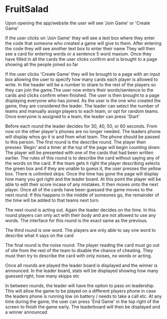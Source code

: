 # FruitSalad
Upon opening the app/website the user will see 'Join Game' or 'Create Game' 

If the user clicks on 'Join Game' they will see a text box where they enter the code that someone who created a game 
will give to them. After entering the code they will see another text box to enter their name
They will then see a card for entering words or a sentence 5 word maxium. Once they have filled in 
all the cards the user clicks confirm and is brought to a page showing all the people joined so far 

If the user clicks 'Create Game' they will be brought to a page with an input box allowing the user to specify how many cards 
each player is allowed to write. In the header will be a number to share to the rest of the players so they can join the 
game.The user now enters their words/sentence to the cards and clicks confirm when finished. The user is then brought to a 
page displaying everyone who has joined. As the user is the one who created the game, they are considered the leader. The
leader can select the number of teams and manually assign players to each team, or opt for random teams. Once 
everyone is assigned to a team, the leader can press 'Start'

Before each round the leader decides for 30, 40, 50, or 60 seconds. From now on the 
other player's phones are no longer needed. The leaders phone will display whos go it is and from what team. The phone should
be passed to this person.
The first round is the describe round. The player then presses 'Begin' and a timer at the top of the page will begin counting down. 
The player will be presented with one of the cards that had been written earlier. The rules of this round is to describe the card without saying 
any of the words on the card. If the team gets it right the player describing selects the green box and if they are unable to guess it, the user presses 
the yellow box. There is unlimited skips. Once the time has gone the page will display how many you got right and the leader board. At this point
the player will be able to edit their score incase of any mistakes. It then moves onto the next player. Once all of the cards
have been guessed the game moves to the next round. If this happens in the middle of someones go, the remainder of the time 
will be added to that teams next turn.

The next round is acting out. Again the leader decides on the time. In this round players can only act with their body and 
are not allowed to use any words. The interface for this round is the exact same as the previous. 

The third round is one word. The players are only able to say one word to describe what it says on the card 

The final round is the noise round. The player reading the card must go out of site from the rest of the team to disable the
chance of cheating. They must then try to describe the card with only noises, no words or acting.

Once all rounds are played the leader board is displayed and the winner is announced. In the leader board, stats will be displayed showing how many guessed
right, how many skipps etc

In between rounds, the leader will have the option to pass on leadership. This will allow the game to be played on a different
players phone in case the leaders phone is running low on battery / needs to take a call etc. 
At any time during the game, the user can press 'End Game' in the top right of the screen to finish the game early. The leaderboard will then be displayed 
and a winner announced

